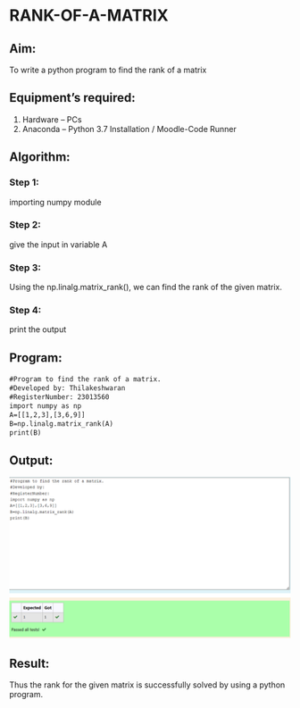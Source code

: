 # RANK-OF-A-MATRIX
## Aim:
To write a python program to find the rank of a matrix
## Equipment’s required:
1. 	Hardware – PCs
2. 	Anaconda – Python 3.7 Installation / Moodle-Code Runner
## Algorithm:
### Step 1: 
importing numpy module
### Step 2: 
give the input in variable A
### Step 3:
Using the np.linalg.matrix_rank(), we can find the rank of the given matrix.
### Step 4: 
print the output
## Program:
```
#Program to find the rank of a matrix.
#Developed by: Thilakeshwaran
#RegisterNumber: 23013560
import numpy as np
A=[[1,2,3],[3,6,9]]
B=np.linalg.matrix_rank(A)
print(B)
```
## Output:
![output](/output1b.png)
## Result:
Thus the rank for the given matrix is successfully solved by  using a python program.

